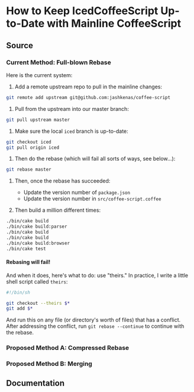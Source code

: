 # How to Keep IcedCoffeeScript Up-to-Date with Mainline CoffeeScript

## Source

### Current Method: Full-blown Rebase

Here is the current system:

1. Add a remote upstream repo to pull in the mainline changes:
```sh
git remote add upstream git@github.com:jashkenas/coffee-script
```

1. Pull from the upstream into our master branch:
```sh
git pull upstream master
```

1. Make sure the local `iced` branch is up-to-date:
```sh
git checkout iced
git pull origin iced
```

1. Then do the rebase (which will fail all sorts of ways, see below...):
```sh
git rebase master
```

1. Then, once the rebase has succeeded:
    * Update the version number of `package.json`
    * Update the version number in `src/coffee-script.coffee`

1. Then build a million different times:
```sh
./bin/cake build
./bin/cake build:parser
./bin/cake build
./bin/cake build
./bin/cake build:browser
./bin/cake test
```

#### Rebasing will fail!

And when it does, here's what to do: use "theirs."  In practice, I write a
little shell script called `theirs`:

```bash
#!/bin/sh

git checkout --theirs $*
git add $* 
```

And run this on any file (or directory's worth of files) that has a
conflict.  After addressing the conflict, run `git rebase --continue`
to continue with the rebase.

### Proposed Method A: Compressed Rebase

### Proposed Method B: Merging

## Documentation
